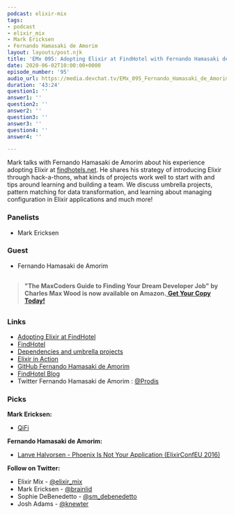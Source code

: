 ```yaml
---
podcast: elixir-mix
tags:
- podcast
- elixir_mix
- Mark Ericksen
- Fernando Hamasaki de Amorim
layout: layouts/post.njk
title: 'EMx 095: Adopting Elixir at FindHotel with Fernando Hamasaki de Amorim'
date: 2020-06-02T10:00:00+0000
episode_number: '95'
audio_url: https://media.devchat.tv/EMx_095_Fernando_Hamasaki_de_Amorim.mp3
duration: '43:24'
question1: ''
answer1: ''
question2: ''
answer2: ''
question3: ''
answer3: ''
question4: ''
answer4: ''

---
```

Mark talks with Fernando Hamasaki de Amorim about his experience adopting Elixir at [findhotels.net](http://findhotels.net/). He shares his strategy of introducing Elixir through hack-a-thons, what kinds of projects work well to start with and tips around learning and building a team. We discuss umbrella projects, pattern matching for data transformation, and learning about managing configuration in Elixir applications and much more!

### **Panelists**

* Mark Ericksen

### **Guest**

* Fernando Hamasaki de Amorim

## 

> **"The MaxCoders Guide to Finding Your Dream Developer Job" by Charles Max Wood is now available on Amazon.**[ **Get Your Copy Today!**](https://www.amazon.com/gp/product/B081MBL5C9/ref=as_li_ss_tl?ie=UTF8&linkCode=sl1&tag=devchattv-20&linkId=9d61363241636e2546ef46abba198746&language=en_US)

## 

### **Links**

* [Adopting Elixir at FindHotel](https://blog.findhotel.net/2019/11/adopting-elixir-at-findhotel/)
* [FindHotel](https://www.findhotel.net/)
* [Dependencies and umbrella projects](https://elixir-lang.org/getting-started/mix-otp/dependencies-and-umbrella-projects.html)
* [Elixir in Action](https://www.manning.com/books/elixir-in-action)
* [GitHub Fernando Hamasaki de Amorim](https://github.com/prodis)
* [FindHotel Blog](https://blog.findhotel.net)
* Twitter Fernando Hamasaki de Amorim : [@Prodis](https://twitter.com/prodis)

### **Picks**

**Mark Ericksen:**

* [QiFi](https://qifi.org/)

**Fernando Hamasaki de Amorim:**

* [Lanve Halvorsen - Phoenix Is Not Your Application (ElixirConfEU 2016)](https://www.youtube.com/watch?v=lDKCSheBc-8)

**Follow on Twitter:**

* Elixir Mix - [@elixir_mix](https://twitter.com/elixir_mix)
* Mark Ericksen - [@brainlid](https://twitter.com/brainlid)
* Sophie DeBenedetto - [@sm_debenedetto](https://twitter.com/sm_debenedetto)
* Josh Adams - [@knewter](https://twitter.com/knewter)